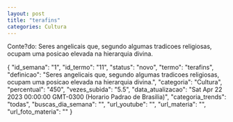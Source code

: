 ```yaml
---
layout: post
title: "terafins"
categories: Cultura
---
```

Conte?do: Seres angelicais que, segundo algumas tradicoes religiosas, ocupam uma posicao elevada na hierarquia divina.

{
  "id_semana": "1",
  "id_termo": "11",
  "status": "novo",
  "termo": "terafins",
  "definicao": "Seres angelicais que, segundo algumas tradicoes religiosas, ocupam uma posicao elevada na hierarquia divina.",
  "categoria": "Cultura",
  "percentual": "450",
  "vezes_subida": "5.5",
  "data_atualizacao": "Sat Apr 22 2023 00:00:00 GMT-0300 (Horario Padrao de Brasilia)",
  "categoria_trends": "todas",
  "buscas_dia_semana": "",
  "url_youtube": "",
  "url_materia": "",
  "url_foto_materia": ""
}